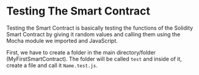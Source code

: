# Testing The Smart Contract

Testing the Smart Contract is basically testing the functions of the Solidity Smart Contract by giving it random values and calling them using the Mocha module we imported and JavaScript.  

First, we have to create a folder in the main directory/folder (MyFirstSmartContract). The folder will be called ```test``` and inside of it, create a file and call it ```Name.test.js```.
